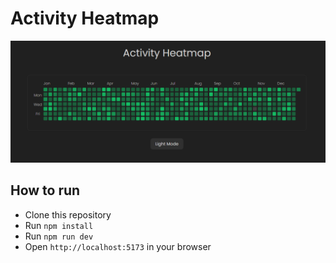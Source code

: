 # Activity Heatmap

![Alt text](image.png)

## How to run

- Clone this repository
- Run `npm install`
- Run `npm run dev`
- Open `http://localhost:5173` in your browser
